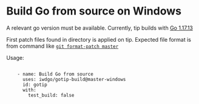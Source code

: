 # Build Go from source on Windows

A relevant go version must be available.
Currently, tip builds with [Go 1.17.13](https://github.com/golang/go/issues/44505)

First patch files found in directory is applied on tip.
Expected file format is from command like [`git format-patch master`](https://git-scm.com/docs/git-format-patch)

Usage:

```

    - name: Build Go from source
      uses: iwdgo/gotip-build@master-windows
      id: gotip
      with:
        test_build: false

```

